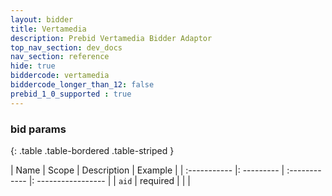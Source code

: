 ```yaml
---
layout: bidder
title: Vertamedia
description: Prebid Vertamedia Bidder Adaptor
top_nav_section: dev_docs
nav_section: reference
hide: true
biddercode: vertamedia
biddercode_longer_than_12: false
prebid_1_0_supported : true
---
```


### bid params

{: .table .table-bordered .table-striped }

| Name | Scope | Description | Example |
| :----------- |: --------- | :------------ |: ----------------- |
| `aid` | required | | |
